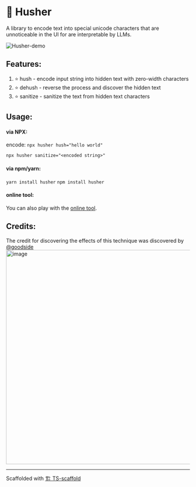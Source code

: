 # 🤫 Husher

A library to encode text into special unicode characters that are unnoticeable in the UI for are interpretable by LLMs.

![Husher-demo](https://github.com/Livshitz/libx.js/assets/246724/26613780-9592-46cc-b8ee-beb64dc54b21)

## Features:

1. ⭐️ hush - encode input string into hidden text with zero-width characters
2. ⭐️ dehush - reverse the process and discover the hidden text
3. ⭐️ sanitize - sanitize the text from hidden text characters

## Usage:

#### via NPX:  
encode:
`npx husher hush="hello world"`
  
`npx husher sanitize="<encoded string>"`

#### via npm/yarn:  
`yarn install husher`
`npm install husher`

#### online tool:  
You can also play with the [online tool](https://lab.feedox.com/wild-llma/husher).


## Credits:

The credit for discovering the effects of this technique was discovered by 
[@goodside](https://twitter.com/goodside/status/1746685366952735034)
<img width="585" alt="image" src="https://github.com/Livshitz/libx.js/assets/246724/8664fde0-98ba-4b7b-a891-e382bf983644">


---

Scaffolded with [🏗 TS-scaffold](https://github.com/Livshitz/ts-scaffold.git)
